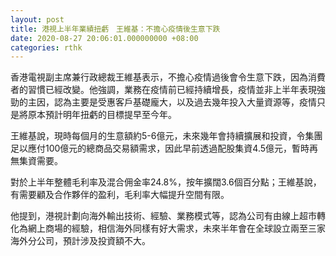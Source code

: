 ```yaml
---
layout: post
title: 港視上半年業績扭虧　王維基：不擔心疫情後生意下跌
date: 2020-08-27 20:06:01.000000000 +08:00
categories: rthk
---
```


香港電視副主席兼行政總裁王維基表示，不擔心疫情過後會令生意下跌，因為消費者的習慣已經改變。他強調，業務在疫情前已經持續增長，疫情並非上半年表現強勁的主因，認為主要是受惠客戶基礎龐大，以及過去幾年投入大量資源等，疫情只是將原本預計明年扭虧的目標提早至今年。

王維基說，現時每個月的生意額約5-6億元，未來幾年會持續擴展和投資，令集團足以應付100億元的總商品交易額需求，因此早前透過配股集資4.5億元，暫時再無集資需要。

對於上半年整體毛利率及混合佣金率24.8%，按年擴闊3.6個百分點；王維基說，有需要顧及合作夥伴的盈利，毛利率大幅提升空間有限。

他提到，港視計劃向海外輸出技術、經驗、業務模式等，認為公司有由線上超市轉化為網上商場的經驗，相信海外同樣有好大需求，未來半年會在全球設立兩至三家海外分公司，預計涉及投資額不大。

